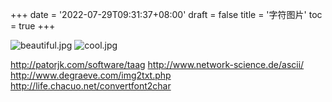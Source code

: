 +++
date = '2022-07-29T09:31:37+08:00'
draft = false
title = '字符图片'
toc = true
+++

![beautiful.jpg](https://www.caoyang2002.top/usr/uploads/2023/10/958002088.jpg)
![cool.jpg](https://www.caoyang2002.top/usr/uploads/2023/10/1324992575.jpg)

http://patorjk.com/software/taag
http://www.network-science.de/ascii/
http://www.degraeve.com/img2txt.php
http://life.chacuo.net/convertfont2char
